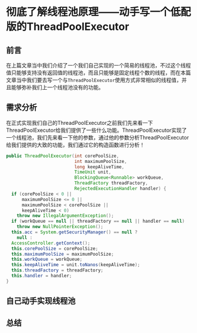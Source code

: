 # 彻底了解线程池原理——动手写一个低配版的ThreadPoolExecutor

## 前言

在上篇文章当中我们介绍了一个我们自己实现的一个简易的线程池，不过这个线程值只能够支持没有返回值的线程池，而且只能够是固定线程个数的线程，而在本篇文章当中我们要去写一个与`ThreadPoolExecutor`使用方式非常相似的线程值，并且能够弥补我们上一个线程池没有的功能。

## 需求分析

在正式实现我们自己的ThreadPoolExecutor之前我们先来看一下ThreadPoolExecutor给我们提供了一些什么功能。ThreadPoolExecutor实现了一个线程池，我们先来看一下他的参数，通过他的参数分析ThreadPoolExecutor给我们提供的大致的功能，我们通过它的构造函数进行分析！

```java
public ThreadPoolExecutor(int corePoolSize,
                          int maximumPoolSize,
                          long keepAliveTime,
                          TimeUnit unit,
                          BlockingQueue<Runnable> workQueue,
                          ThreadFactory threadFactory,
                          RejectedExecutionHandler handler) {
  if (corePoolSize < 0 ||
      maximumPoolSize <= 0 ||
      maximumPoolSize < corePoolSize ||
      keepAliveTime < 0)
    throw new IllegalArgumentException();
  if (workQueue == null || threadFactory == null || handler == null)
    throw new NullPointerException();
  this.acc = System.getSecurityManager() == null ?
    null :
  AccessController.getContext();
  this.corePoolSize = corePoolSize;
  this.maximumPoolSize = maximumPoolSize;
  this.workQueue = workQueue;
  this.keepAliveTime = unit.toNanos(keepAliveTime);
  this.threadFactory = threadFactory;
  this.handler = handler;
}

```

## 自己动手实现线程池

## 总结
